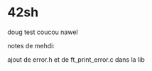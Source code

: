 # 42sh

doug test
coucou nawel

notes de mehdi:

ajout de error.h et de ft_print_error.c dans la lib

